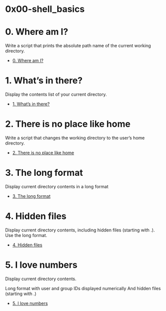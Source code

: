 # 0x00-shell_basics

# 0. Where am I?
Write a script that prints the absolute path name of the current working directory.
* [0. Where am I?](./0-current_working_directory)

# 1. What’s in there?
Display the contents list of your current directory.
* [1. What’s in there?](./1-listit)

# 2. There is no place like home
Write a script that changes the working directory to the user’s home directory.
* [2. There is no place like home](./2-bring_me_home)

# 3. The long format
Display current directory contents in a long format
* [3. The long format](./3-listfiles)

# 4. Hidden files
Display current directory contents, including hidden files (starting with .). Use the long format.
* [4. Hidden files](./4-listmorefiles)

# 5. I love numbers
Display current directory contents.

Long format
with user and group IDs displayed numerically
And hidden files (starting with .)

* [5. I love numbers](./5-listfilesdigitonly)
